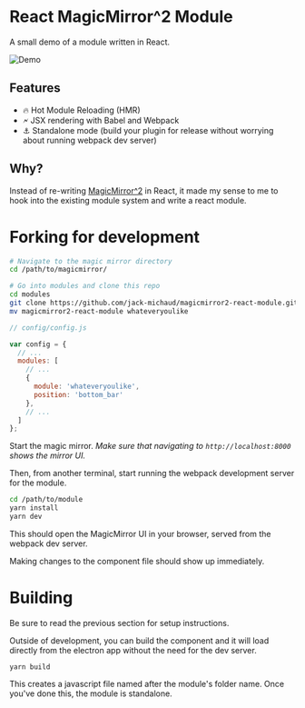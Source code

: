 # React MagicMirror^2 Module

A small demo of a module written in React.

![Demo](https://raw.githubusercontent.com/jack-michaud/magicmirror2-react-module/master/data/demo.gif)

## Features
- 🔥 Hot Module Reloading (HMR)
- 🗲 JSX rendering with Babel and Webpack
- ⚓ Standalone mode (build your plugin for release without worrying about running webpack dev server)

## Why?

Instead of re-writing [MagicMirror^2](https://github.com/MichMich/MagicMirror) in React,
it made my sense to me to hook into the existing module system and write a react module.

# Forking for development

```bash
# Navigate to the magic mirror directory
cd /path/to/magicmirror/

# Go into modules and clone this repo
cd modules
git clone https://github.com/jack-michaud/magicmirror2-react-module.git
mv magicmirror2-react-module whateveryoulike

```

```javascript
// config/config.js

var config = {
  // ...
  modules: [
    // ...
    {
      module: 'whateveryoulike',
      position: 'bottom_bar'
    },
    // ...
  ]
};
```

Start the magic mirror. *Make sure that navigating to `http://localhost:8000` 
shows the mirror UI.*

Then, from another terminal, start running the webpack development server for
the module.

```bash
cd /path/to/module
yarn install
yarn dev
```

This should open the MagicMirror UI in your browser, served from the webpack dev 
server.

Making changes to the component file should show up immediately.


# Building

Be sure to read the previous section for setup instructions.

Outside of development, you can build the component and it will 
load directly from the electron app without the need for the dev server.

```
yarn build
```

This creates a javascript file named after the module's folder name. Once 
you've done this, the module is standalone.



